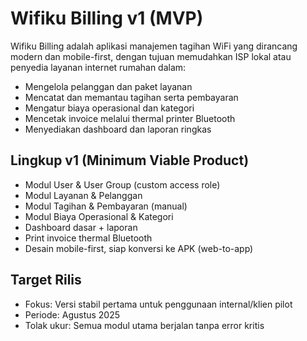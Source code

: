 # Wifiku Billing v1 (MVP)

Wifiku Billing adalah aplikasi manajemen tagihan WiFi yang dirancang modern dan mobile-first, dengan tujuan memudahkan ISP lokal atau penyedia layanan internet rumahan dalam:

-   Mengelola pelanggan dan paket layanan
-   Mencatat dan memantau tagihan serta pembayaran
-   Mengatur biaya operasional dan kategori
-   Mencetak invoice melalui thermal printer Bluetooth
-   Menyediakan dashboard dan laporan ringkas

## Lingkup v1 (Minimum Viable Product)

-   Modul User & User Group (custom access role)
-   Modul Layanan & Pelanggan
-   Modul Tagihan & Pembayaran (manual)
-   Modul Biaya Operasional & Kategori
-   Dashboard dasar + laporan
-   Print invoice thermal Bluetooth
-   Desain mobile-first, siap konversi ke APK (web-to-app)

## Target Rilis

-   Fokus: Versi stabil pertama untuk penggunaan internal/klien pilot
-   Periode: Agustus 2025
-   Tolak ukur: Semua modul utama berjalan tanpa error kritis
